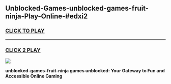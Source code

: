 
## Unblocked-Games-unblocked-games-fruit-ninja-Play-Online-#edxi2
<h3>
<a href="https://premium.freeplayer.one?title=unblocked-games-fruit-ninja&ref=24F">CLICK TO PLAY</a></h3>
<hr>

<h3>
<a href="https://premium.freeplayer.one?title=unblocked-games-fruit-ninja&ref=24F">CLICK 2 PLAY</a>
  
</h3>

<a href="https://premium.freeplayer.one?title=unblocked-games-fruit-ninja&ref=24F/"><img src="https://clearcache.store/games.png"></a>


**unblocked-games-fruit-ninja games unblocked: Your Gateway to Fun and Accessible Online Gaming**
